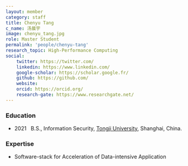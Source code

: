 ```yaml
---
layout: member
category: staff
title: Chenyu Tang
c_name: 汤晨宇
image: chenyu_tang.jpg
role: Master Student
permalink: 'people/chenyu-tang'
research_topic: High-Performance Computing
social:
    twitter: https://twitter.com/
    linkedin: https://www.linkedin.com/
    google-scholar: https://scholar.google.fr/
    github: https://github.com/
    website:
    orcid: https://orcid.org/
    research-gate: https://www.researchgate.net/
---
```



### <i class="fas fa-graduation-cap"></i> Education
- 2021 &nbsp; B.S., Information Security, [Tongji University](https://www.tongji.edu.cn/), Shanghai, China.




### Expertise
- Software-stack for Acceleration of Data-intensive Application
